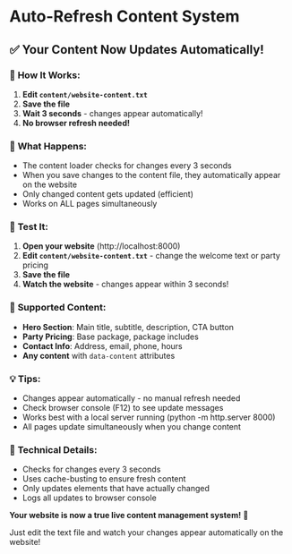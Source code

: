 # Auto-Refresh Content System

## ✅ **Your Content Now Updates Automatically!**

### 🔄 **How It Works:**

1. **Edit `content/website-content.txt`**
2. **Save the file**
3. **Wait 3 seconds** - changes appear automatically!
4. **No browser refresh needed!**

### 🎯 **What Happens:**

- The content loader checks for changes every 3 seconds
- When you save changes to the content file, they automatically appear on the website
- Only changed content gets updated (efficient)
- Works on ALL pages simultaneously

### 📝 **Test It:**

1. **Open your website** (http://localhost:8000)
2. **Edit `content/website-content.txt`** - change the welcome text or party pricing
3. **Save the file**
4. **Watch the website** - changes appear within 3 seconds!

### 🚀 **Supported Content:**

- **Hero Section**: Main title, subtitle, description, CTA button
- **Party Pricing**: Base package, package includes
- **Contact Info**: Address, email, phone, hours
- **Any content** with `data-content` attributes

### 💡 **Tips:**

- Changes appear automatically - no manual refresh needed
- Check browser console (F12) to see update messages
- Works best with a local server running (python -m http.server 8000)
- All pages update simultaneously when you change content

### 🔧 **Technical Details:**

- Checks for changes every 3 seconds
- Uses cache-busting to ensure fresh content
- Only updates elements that have actually changed
- Logs all updates to browser console

**Your website is now a true live content management system!** 🎉

Just edit the text file and watch your changes appear automatically on the website!
